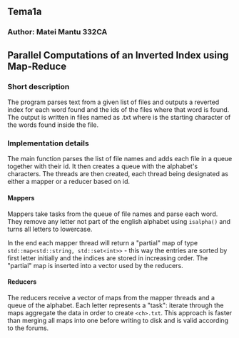 ## Tema1a

### Author: Matei Mantu 332CA

## Parallel Computations of an Inverted Index using Map-Reduce

### Short description

The program parses text from a given list of files and outputs a reverted index for each word found and the ids of the files where that word is found. The output is written in files named as <ch>.txt where <ch> is the starting character of the words found inside the file.

### Implementation details

The main function parses the list of file names and adds each file in a queue together with their id. It then creates a queue with the alphabet's characters. The threads are then created, each thread being designated as either a mapper or a reducer based on id.

#### Mappers

Mappers take tasks from the queue of file names and parse each word. They remove any letter not part of the english alphabet using `isalpha()` and turns all letters to lowercase.

In the end each mapper thread will return a "partial" map of type `std::map<std::string, std::set<int>>` - this way the entries are sorted by first letter initially and the indices are stored in increasing order. The "partial" map is inserted into a vector used by the reducers.

#### Reducers

The reducers receive a vector of maps from the mapper threads and a queue of the alphabet. Each letter <ch> represents a "task": iterate through the maps aggregate the data in order to create `<ch>.txt`. This approach is faster than merging all maps into one before writing to disk and is valid according to the forums.
